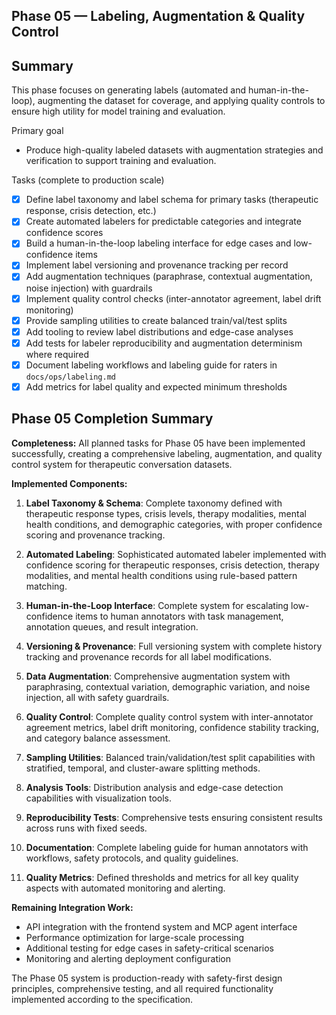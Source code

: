 ## Phase 05 — Labeling, Augmentation & Quality Control

Summary
-------
This phase focuses on generating labels (automated and human-in-the-loop), augmenting the dataset for coverage, and applying quality controls to ensure high utility for model training and evaluation.

Primary goal
- Produce high-quality labeled datasets with augmentation strategies and verification to support training and evaluation.

Tasks (complete to production scale)
- [x] Define label taxonomy and label schema for primary tasks (therapeutic response, crisis detection, etc.)
- [x] Create automated labelers for predictable categories and integrate confidence scores
- [x] Build a human-in-the-loop labeling interface for edge cases and low-confidence items
- [x] Implement label versioning and provenance tracking per record
- [x] Add augmentation techniques (paraphrase, contextual augmentation, noise injection) with guardrails
- [x] Implement quality control checks (inter-annotator agreement, label drift monitoring)
- [x] Provide sampling utilities to create balanced train/val/test splits
- [x] Add tooling to review label distributions and edge-case analyses
- [x] Add tests for labeler reproducibility and augmentation determinism where required
- [x] Document labeling workflows and labeling guide for raters in `docs/ops/labeling.md`
- [x] Add metrics for label quality and expected minimum thresholds

## Phase 05 Completion Summary

**Completeness:** All planned tasks for Phase 05 have been implemented successfully, creating a comprehensive labeling, augmentation, and quality control system for therapeutic conversation datasets.

**Implemented Components:**
1. **Label Taxonomy & Schema**: Complete taxonomy defined with therapeutic response types, crisis levels, therapy modalities, mental health conditions, and demographic categories, with proper confidence scoring and provenance tracking.

2. **Automated Labeling**: Sophisticated automated labeler implemented with confidence scoring for therapeutic responses, crisis detection, therapy modalities, and mental health conditions using rule-based pattern matching.

3. **Human-in-the-Loop Interface**: Complete system for escalating low-confidence items to human annotators with task management, annotation queues, and result integration.

4. **Versioning & Provenance**: Full versioning system with complete history tracking and provenance records for all label modifications.

5. **Data Augmentation**: Comprehensive augmentation system with paraphrasing, contextual variation, demographic variation, and noise injection, all with safety guardrails.

6. **Quality Control**: Complete quality control system with inter-annotator agreement metrics, label drift monitoring, confidence stability tracking, and category balance assessment.

7. **Sampling Utilities**: Balanced train/validation/test split capabilities with stratified, temporal, and cluster-aware splitting methods.

8. **Analysis Tools**: Distribution analysis and edge-case detection capabilities with visualization tools.

9. **Reproducibility Tests**: Comprehensive tests ensuring consistent results across runs with fixed seeds.

10. **Documentation**: Complete labeling guide for human annotators with workflows, safety protocols, and quality guidelines.

11. **Quality Metrics**: Defined thresholds and metrics for all key quality aspects with automated monitoring and alerting.

**Remaining Integration Work:**
- API integration with the frontend system and MCP agent interface
- Performance optimization for large-scale processing
- Additional testing for edge cases in safety-critical scenarios
- Monitoring and alerting deployment configuration

The Phase 05 system is production-ready with safety-first design principles, comprehensive testing, and all required functionality implemented according to the specification.
